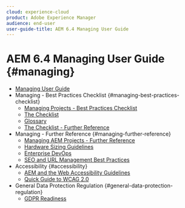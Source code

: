 ```yaml
---
cloud: experience-cloud
product: Adobe Experience Manager
audience: end-user
user-guide-title: AEM 6.4 Managing User Guide
---
```


# AEM 6.4 Managing User Guide {#managing}

+ [Managing User Guide](home.md)
+ Managing - Best Practices Checklist {#managing-best-practices-checklist}
    + [Managing Projects - Best Practices Checklist](best-practices.md)
    + [The Checklist](best-practices-checklist.md)
    + [Glossary](best-practices-glossary.md)
    + [The Checklist - Further Reference](best-practices-further-reference.md)
+ Managing - Further Reference {#managing-further-reference}
    + [Managing AEM Projects - Further Reference](manage-reference.md)
    + [Hardware Sizing Guidelines](hardware-sizing-guidelines.md)
    + [Enterprise DevOps](enterprise-devops.md)
    + [SEO and URL Management Best Practices](seo-and-url-management.md)
+ Accessibility {#accessibility}
    + [AEM and the Web Accessibility Guidelines](web-accessibility.md)
    + [Quick Guide to WCAG 2.0](qg-wcag.md)
+ General Data Protection Regulation {#general-data-protection-regulation}
    + [GDPR Readiness](gdpr-compliance.md)
